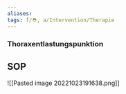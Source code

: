 ```yaml
---
aliases: 
tags: f/⛑️, a/Intervention/Therapie
---
```

### Thoraxentlastungspunktion

## SOP
![[Pasted image 20221023191638.png]]
